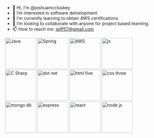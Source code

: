 <style>
  h1 {color:red;}
  p {color:blue;}
</style>


- 👋 Hi, I’m @joshuamccluskey
- 👀 I’m interested in software delvelopment.
- 🌱 I’m currently learning to obtain AWS certifications.
- 💞️ I’m looking to collaborate with anyone for project based learning.
- 📫 How to reach me: jpiff57@gmail.com



<img src="https://cdn.jsdelivr.net/gh/devicons/devicon/icons/java/java-original-wordmark.svg" alt="Java" width="100"/>
<img src="https://cdn.jsdelivr.net/gh/devicons/devicon/icons/spring/spring-original.svg" alt="Spring" width="100"/>
<img src="https://cdn.jsdelivr.net/gh/devicons/devicon/icons/amazonwebservices/amazonwebservices-original-wordmark.svg" alt="AWS" width="100"/>
<img src="https://cdn.jsdelivr.net/gh/devicons/devicon/icons/javascript/javascript-original.svg" alt="js" width="100"/>
<img src="https://cdn.jsdelivr.net/gh/devicons/devicon/icons/csharp/csharp-original.svg" alt="C Sharp" width="100"/>
<img src="https://cdn.jsdelivr.net/gh/devicons/devicon/icons/dot-net/dot-net-original-wordmark.svg" alt="dot net" width="100"/>
<img src="https://cdn.jsdelivr.net/gh/devicons/devicon/icons/html5/html5-original-wordmark.svg" alt="html five" width="100"/>
<img src="https://cdn.jsdelivr.net/gh/devicons/devicon/icons/css3/css3-original-wordmark.svg" alt="css three" width="100"/>
<img src="https://cdn.jsdelivr.net/gh/devicons/devicon/icons/mongodb/mongodb-original-wordmark.svg" alt="mongo db" width="100"/>
<img src="https://cdn.jsdelivr.net/gh/devicons/devicon/icons/express/express-original-wordmark.svg" alt="express" width="100"/>
<img src="https://cdn.jsdelivr.net/gh/devicons/devicon/icons/react/react-original-wordmark.svg" alt="react" width="100"/>
<img src="https://cdn.jsdelivr.net/gh/devicons/devicon/icons/nodejs/nodejs-original-wordmark.svg" alt="node js"  width="100"/>

<!---
joshuamccluskey/joshuamccluskey is a ✨ special ✨ repository because its `README.md` (this file) appears on your GitHub profile.
You can click the Preview link to take a look at your changes.
--->
